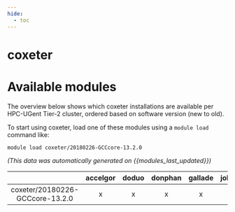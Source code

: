 ```yaml
---
hide:
  - toc
---
```


coxeter
=======

# Available modules


The overview below shows which coxeter installations are available per HPC-UGent Tier-2 cluster, ordered based on software version (new to old).

To start using coxeter, load one of these modules using a `module load` command like:

```shell
module load coxeter/20180226-GCCcore-13.2.0
```

*(This data was automatically generated on {{modules_last_updated}})*  

| |accelgor|doduo|donphan|gallade|joltik|shinx|skitty|
| :---: | :---: | :---: | :---: | :---: | :---: | :---: | :---: |
|coxeter/20180226-GCCcore-13.2.0|x|x|x|x|-|x|x|
